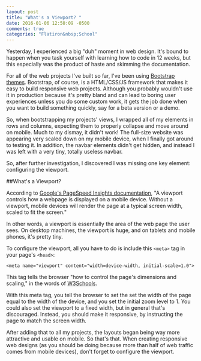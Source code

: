 ```yaml
---
layout: post
title: "What's a Viewport? "
date: 2016-01-06 12:50:09 -0500
comments: true
categories: "Flatiron&nbsp;School"
---
```


Yesterday, I experienced a big "duh" moment in web design. It's bound to happen when you task yourself with learning how to code in 12 weeks, but this especially was the product of haste and skimming the documentation. 

For all of the web projects I've built so far, I've been using [Bootstrap themes](http://getbootstrap.com/css/#overview-mobile). Bootstrap, of course, is a HTML/CSS/JS framework that makes it easy to build responsive web projects. Although you probably wouldn't use it in production because it's pretty bland and can lead to boring user experiences unless you do some custom work, it gets the job done when you want to build something quickly, say for a beta version or a demo.  

So, when bootstrapping my projects' views, I wrapped all of my elements in rows and columns, expecting them to properly collapse and move around on mobile. Much to my dismay, it didn't work! The full-size website was appearing very scaled down on my mobile device, when I finally got around to testing it. In addition, the navbar elements didn't get hidden, and instead I was left with a very tiny, totally useless navbar. 

So, after further investigation, I discovered I was missing one key element: configuring the viewport. 

##What's a Viewport? 

According to [Google's PageSpeed Insights documentation](https://developers.google.com/speed/docs/insights/ConfigureViewport?hl=en), "A viewport controls how a webpage is displayed on a mobile device. Without a viewport, mobile devices will render the page at a typical screen width, scaled to fit the screen." 

In other words, a viewport is essentially the area of the web page the user sees. On desktop machines, the viewport is huge, and on tablets and mobile phones, it's pretty tiny.

To configure the viewport, all you have to do is include this `<meta>` tag in your page's `<head>`:  

`<meta name="viewport" content="width=device-width, initial-scale=1.0">` 

This tag tells the browser "how to control the page's dimensions and scaling," in the words of [W3Schools](http://www.w3schools.com/css/css_rwd_viewport.asp). 

With this meta tag, you tell the browser to set the set the width of the page equal to the width of the device, and you set the initial zoom level to 1. You could also set the viewport to a fixed width, but in general that's discouraged. Instead, you should make it responsive, by instructing the page to match the screen width. 

After adding that to all my projects, the layouts began being way more attractive and usable on mobile. So that's that. When creating responsive web designs (as you should be doing because more than half of web traffic comes from mobile devices), don't forget to configure the viewport. 